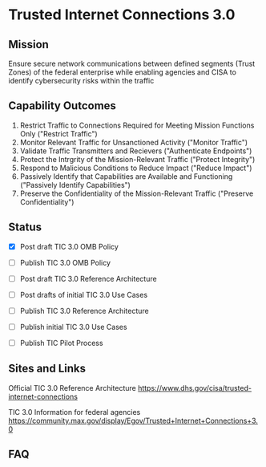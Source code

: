 # Trusted Internet Connections 3.0

## Mission
Ensure secure network communications between defined segments (Trust Zones) of the federal enterprise while enabling agencies and CISA to identify cybersecurity risks within the traffic

## Capability Outcomes

1. Restrict Traffic to Connections Required for Meeting Mission Functions Only ("Restrict Traffic")
2. Monitor Relevant Traffic for Unsanctioned Activity ("Monitor Traffic")
3. Validate Traffic Transmitters and Recievers ("Authenticate Endpoints")
4. Protect the Intrgrity of the Mission-Relevant Traffic ("Protect Integrity")
5. Respond to Malicious Conditions to Reduce Impact ("Reduce Impact")
6. Passively Identify that Capabilities are Available and Functioning ("Passively Identify Capabilities")
7. Preserve the Confidentiality of the Mission-Relevant Traffic ("Preserve Confidentiality")

## Status

- [x] Post draft TIC 3.0 OMB Policy
- [ ] Publish TIC 3.0 OMB Policy
- [ ] Post draft TIC 3.0 Reference Architecture
- [ ] Post drafts of initial TIC 3.0 Use Cases
- [ ] Publish TIC 3.0 Reference Architecture
- [ ] Publish initial TIC 3.0 Use Cases
- [ ] Publish TIC Pilot Process


## Sites and Links
Official TIC 3.0 Reference Architecture https://www.dhs.gov/cisa/trusted-internet-connections

TIC 3.0 Information for federal agencies https://community.max.gov/display/Egov/Trusted+Internet+Connections+3.0


## FAQ
